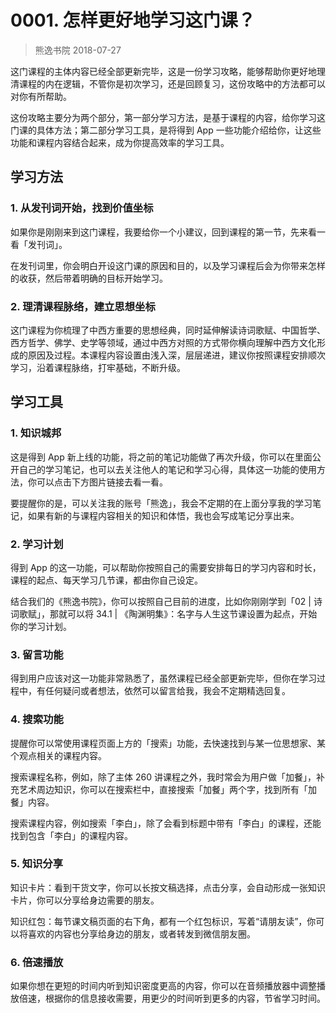 # 0001. 怎样更好地学习这门课？
> 熊逸书院
2018-07-27

这门课程的主体内容已经全部更新完毕，这是一份学习攻略，能够帮助你更好地理清课程的内在逻辑，不管你是初次学习，还是回顾复习，这份攻略中的方法都可以对你有所帮助。

这份攻略主要分为两个部分，第一部分学习方法，是基于课程的内容，给你学习这门课的具体方法；第二部分学习工具，是将得到 App 一些功能介绍给你，让这些功能和课程内容结合起来，成为你提高效率的学习工具。

## 学习方法
### 1. 从发刊词开始，找到价值坐标
如果你是刚刚来到这门课程，我要给你一个小建议，回到课程的第一节，先来看一看「发刊词」。

在发刊词里，你会明白开设这门课的原因和目的，以及学习课程后会为你带来怎样的收获，然后带着明确的目标开始学习。

### 2. 理清课程脉络，建立思想坐标
这门课程为你梳理了中西方重要的思想经典，同时延伸解读诗词歌赋、中国哲学、西方哲学、佛学、史学等领域，通过中西方对照的方式带你横向理解中西方文化形成的原因及过程。本课程内容设置由浅入深，层层递进，建议你按照课程安排顺次学习，沿着课程脉络，打牢基础，不断升级。

## 学习工具
### 1. 知识城邦
这是得到 App 新上线的功能，将之前的笔记功能做了再次升级，你可以在里面公开自己的学习笔记，也可以去关注他人的笔记和学习心得，具体这一功能的使用方法，你可以点击下方图片链接去看一看。

要提醒你的是，可以关注我的账号「熊逸」，我会不定期的在上面分享我的学习笔记，如果有新的与课程内容相关的知识和体悟，我也会写成笔记分享出来。

### 2. 学习计划
得到 App 的这一功能，可以帮助你按照自己的需要安排每日的学习内容和时长，课程的起点、每天学习几节课，都由你自己设定。

结合我们的《熊逸书院》，你可以按照自己目前的进度，比如你刚刚学到「02 | 诗词歌赋」，那就可以将 34.1 | 《陶渊明集》：名字与人生这节课设置为起点，开始你的学习计划。

### 3. 留言功能
得到用户应该对这一功能非常熟悉了，虽然课程已经全部更新完毕，但你在学习过程中，有任何疑问或者想法，依然可以留言给我，我会不定期精选回复。

### 4. 搜索功能
提醒你可以常使用课程页面上方的「搜索」功能，去快速找到与某一位思想家、某个观点相关的课程内容。

搜索课程名称，例如，除了主体 260 讲课程之外，我时常会为用户做「加餐」，补充艺术周边知识，你可以在搜索栏中，直接搜索「加餐」两个字，找到所有「加餐」内容。

搜索课程内容，例如搜索「李白」，除了会看到标题中带有「李白」的课程，还能找到包含「李白」的课程内容。

### 5. 知识分享
知识卡片：看到干货文字，你可以长按文稿选择，点击分享，会自动形成一张知识卡片，你可以分享给身边需要的朋友。

知识红包：每节课文稿页面的右下角，都有一个红包标识，写着“请朋友读”，你可以将喜欢的内容也分享给身边的朋友，或者转发到微信朋友圈。

### 6. 倍速播放
如果你想在更短的时间内听到知识密度更高的内容，你可以在音频播放器中调整播放倍速，根据你的信息接收需要，用更少的时间听到更多的内容，节省学习时间。



